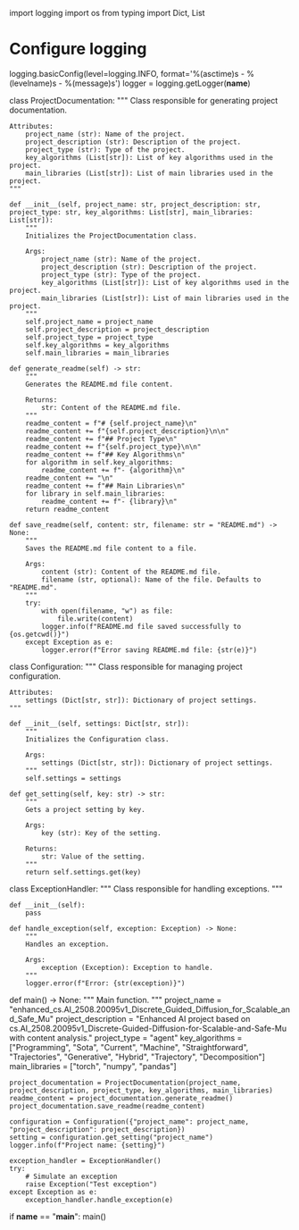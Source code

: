 import logging
import os
from typing import Dict, List

# Configure logging
logging.basicConfig(level=logging.INFO, format='%(asctime)s - %(levelname)s - %(message)s')
logger = logging.getLogger(__name__)

class ProjectDocumentation:
    """
    Class responsible for generating project documentation.

    Attributes:
        project_name (str): Name of the project.
        project_description (str): Description of the project.
        project_type (str): Type of the project.
        key_algorithms (List[str]): List of key algorithms used in the project.
        main_libraries (List[str]): List of main libraries used in the project.
    """

    def __init__(self, project_name: str, project_description: str, project_type: str, key_algorithms: List[str], main_libraries: List[str]):
        """
        Initializes the ProjectDocumentation class.

        Args:
            project_name (str): Name of the project.
            project_description (str): Description of the project.
            project_type (str): Type of the project.
            key_algorithms (List[str]): List of key algorithms used in the project.
            main_libraries (List[str]): List of main libraries used in the project.
        """
        self.project_name = project_name
        self.project_description = project_description
        self.project_type = project_type
        self.key_algorithms = key_algorithms
        self.main_libraries = main_libraries

    def generate_readme(self) -> str:
        """
        Generates the README.md file content.

        Returns:
            str: Content of the README.md file.
        """
        readme_content = f"# {self.project_name}\n"
        readme_content += f"{self.project_description}\n\n"
        readme_content += f"## Project Type\n"
        readme_content += f"{self.project_type}\n\n"
        readme_content += f"## Key Algorithms\n"
        for algorithm in self.key_algorithms:
            readme_content += f"- {algorithm}\n"
        readme_content += "\n"
        readme_content += f"## Main Libraries\n"
        for library in self.main_libraries:
            readme_content += f"- {library}\n"
        return readme_content

    def save_readme(self, content: str, filename: str = "README.md") -> None:
        """
        Saves the README.md file content to a file.

        Args:
            content (str): Content of the README.md file.
            filename (str, optional): Name of the file. Defaults to "README.md".
        """
        try:
            with open(filename, "w") as file:
                file.write(content)
            logger.info(f"README.md file saved successfully to {os.getcwd()}")
        except Exception as e:
            logger.error(f"Error saving README.md file: {str(e)}")

class Configuration:
    """
    Class responsible for managing project configuration.

    Attributes:
        settings (Dict[str, str]): Dictionary of project settings.
    """

    def __init__(self, settings: Dict[str, str]):
        """
        Initializes the Configuration class.

        Args:
            settings (Dict[str, str]): Dictionary of project settings.
        """
        self.settings = settings

    def get_setting(self, key: str) -> str:
        """
        Gets a project setting by key.

        Args:
            key (str): Key of the setting.

        Returns:
            str: Value of the setting.
        """
        return self.settings.get(key)

class ExceptionHandler:
    """
    Class responsible for handling exceptions.
    """

    def __init__(self):
        pass

    def handle_exception(self, exception: Exception) -> None:
        """
        Handles an exception.

        Args:
            exception (Exception): Exception to handle.
        """
        logger.error(f"Error: {str(exception)}")

def main() -> None:
    """
    Main function.
    """
    project_name = "enhanced_cs.AI_2508.20095v1_Discrete_Guided_Diffusion_for_Scalable_and_Safe_Mu"
    project_description = "Enhanced AI project based on cs.AI_2508.20095v1_Discrete-Guided-Diffusion-for-Scalable-and-Safe-Mu with content analysis."
    project_type = "agent"
    key_algorithms = ["Programming", "Sota", "Current", "Machine", "Straightforward", "Trajectories", "Generative", "Hybrid", "Trajectory", "Decomposition"]
    main_libraries = ["torch", "numpy", "pandas"]

    project_documentation = ProjectDocumentation(project_name, project_description, project_type, key_algorithms, main_libraries)
    readme_content = project_documentation.generate_readme()
    project_documentation.save_readme(readme_content)

    configuration = Configuration({"project_name": project_name, "project_description": project_description})
    setting = configuration.get_setting("project_name")
    logger.info(f"Project name: {setting}")

    exception_handler = ExceptionHandler()
    try:
        # Simulate an exception
        raise Exception("Test exception")
    except Exception as e:
        exception_handler.handle_exception(e)

if __name__ == "__main__":
    main()